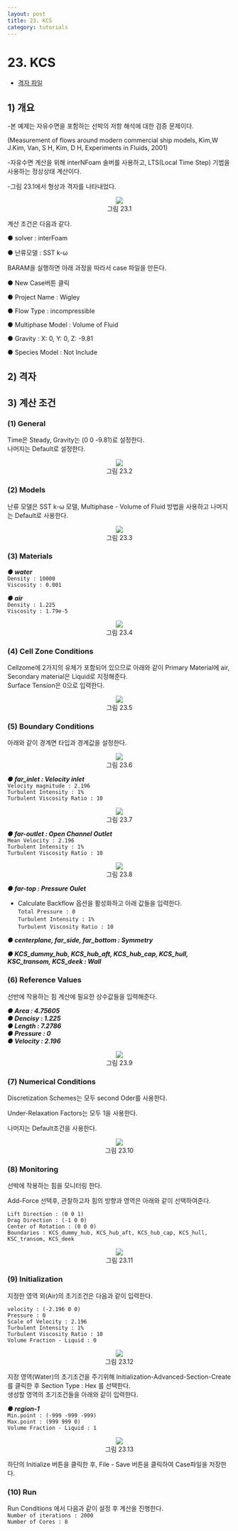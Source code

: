 ```yaml
---
layout: post
title: 23. KCS
category: tutorials
---
```


# 23. KCS

* [격자 파일](https://drive.google.com/file/d/1GC8NdJuT3Eog9FWQ9M7XyqoCrVOx1TpP/view?usp=sharing)

## 1) 개요 
-본 예제는 자유수면을 포함하는 선박의 저항 해석에 대한 검증 문제이다.<br>



(Measurement of flows around modern commercial ship models, Kim,W J.Kim, Van, S H, Kim,
D H, Experiments in Fluids, 2001)<br>

-자유수면 계산을 위해 interNFoam 솔버를 사용하고, LTS(Local Time Step) 기법을 사용하는 정상상태 계산이다.<br>

-그림 23.1에서 형상과 격자를 나타내었다.<br>

<p align='center'>
    <img src="https://github.com/nextfoam/baram-pages/raw/main/screenshots/kcs/23.1.png"><br>
    그림 23.1
</p>

계산 조건은 다음과 같다. <br>

●  solver : interFoam <br>

●  난류모델 : SST k-ω <br>

BARAM을 실행하면 아래 과정을 따라서 case 파일을 만든다.<br>

●  New Case버튼 클릭<br>

●  Project Name : Wigley<br>

●  Flow Type : incompressible<br>

●  Multiphase Model : Volume of Fluid<br>

●  Gravity : X: 0, Y: 0, Z: -9.81<br>

● Species Model : Not Include<br>

## 2) 격자


## 3) 계산 조건
### (1) General
Time은 Steady, Gravity는 (0 0 -9.81)로 설정한다.<br>
나머지는 Default로 설정한다.<br>

<p align='center'>
    <img src="https://github.com/nextfoam/baram-pages/raw/main/screenshots/kcs/23.2.png"><br>
    그림 23.2
</p>

### (2) Models

난류 모델은 SST k-ω 모델, Multiphase - Volume of Fluid 방법을 사용하고 나머지는 Default로 사용한다.<br>

<p align='center'>
    <img src="https://github.com/nextfoam/baram-pages/raw/main/screenshots/kcs/23.3.png"><br>
    그림 23.3
</p>

### (3) Materials

***●  water***<br>
```Density : 10000```<br>
```Viscosity : 0.001```<br>


***●  air***<br>
```Density : 1.225```<br>
```Viscosity : 1.79e-5```<br>

<p align='center'>
    <img src="https://github.com/nextfoam/baram-pages/raw/main/screenshots/kcs/23.4.png"><br>
    그림 23.4
</p>

### (4) Cell Zone Conditions
Cellzome에 2가지의 유체가 포함되어 있으므로 아래와 같이 Primary Material에 air, Secondary material은 Liquid로 지정해준다.<br>
Surface Tension은 0으로 입력한다.<br>

<p align='center'>
    <img src="https://github.com/nextfoam/baram-pages/raw/main/screenshots/kcs/23.5.png"><br>
    그림 23.5
</p>

### (5) Boundary Conditions
아래와 같이 경계면 타입과 경계값을 설정한다.<br>

<p align='center'>
    <img src="https://github.com/nextfoam/baram-pages/raw/main/screenshots/kcs/23.6.png"><br>
    그림 23.6
</p>

***●  far_inlet : Velocity inlet***<br>
```Velocity magnitude : 2.196```<br>
```Turbulent Intensity : 1%```<br>
```Turbulent Viscosity Ratio : 10```<br>

<p align='center'>
    <img src="https://github.com/nextfoam/baram-pages/raw/main/screenshots/kcs/23.7.png"><br>
    그림 23.7
</p>

***●  far-outlet : Open Channel Outlet***<br>
```Mean Velocity : 2.196```<br>
```Turbulent Intensity : 1%```<br>
```Turbulent Viscosity Ratio : 10```<br>

<p align='center'>
    <img src="https://github.com/nextfoam/baram-pages/raw/main/screenshots/kcs/23.8.png"><br>
    그림 23.8
</p>

***●  far-top : Pressure Oulet***<br>
* Calculate Backflow 옵션을 활성화하고 아래 값들을 입력한다.<br>
```Total Pressure : 0```<br>
```Turbulent Intensity : 1%```<br>
```Turbulent Viscosity Ratio : 10```<br>

***●  centerplane, far_side, far_bottom : Symmetry***<br>

***●  KCS_dummy_hub, KCS_hub_aft, KCS_hub_cap, KCS_hull, KSC_transom, KCS_deek : Wall***<br>

### (6) Reference Values

선반에 작용하는 힘 계산에 필요한 상수값들을 입력해준다. <br>

***●  Area : 4.75605***<br>
***●  Dencisy : 1.225***<br>
***●  Length : 7.2786***<br>
***●  Pressure : 0***<br>
***●  Velocity : 2.196***<br>

<p align='center'>
    <img src="https://github.com/nextfoam/baram-pages/raw/main/screenshots/kcs/23.9.png"><br>
    그림 23.9
</p>

### (7) Numerical Conditions

Discretization Schemes는 모두 second Oder를 사용한다.<br>

Under-Relaxation Factors는 모두 1을 사용한다.<br>

나머지는 Default조건을 사용한다.<br>

<p align='center'>
    <img src="https://github.com/nextfoam/baram-pages/raw/main/screenshots/kcs/23.10.png"><br>
    그림 23.10
</p>


### (8) Monitoring

선박에 작용하는 힘을 모니터링 한다.<br>

Add-Force 선택후, 관찰하고자 힘의 방향과 영역은 아래와 같이 선택하여준다.<br>

```Lift Direction : (0 0 1)```<br>
```Drag Direction : (-1 0 0)```<br>
```Center of Rotation : (0 0 0)```<br>
```Boundaries : KCS_dummy_hub, KCS_hub_aft, KCS_hub_cap, KCS_hull, KSC_transom, KCS_deek```<br>

<p align='center'>
    <img src="https://github.com/nextfoam/baram-pages/raw/main/screenshots/kcs/23.11.png"><br>
    그림 23.11
</p>

### (9) Initialization

지정한 영역 외(Air)의 초기조건은 다음과 같이 입력한다.<br>

```velocity : (-2.196 0 0)```<br>
```Pressure : 0```<br>
```Scale of Velocity : 2.196```<br>
```Turbulent Intensity : 1%```<br>
```Turbulent Viscosity Ratio : 10```<br>
```Volume Fraction - Liquid : 0```<br>

<p align='center'>
    <img src="https://github.com/nextfoam/baram-pages/raw/main/screenshots/kcs/23.12.png"><br>
    그림 23.12
</p>

지정 영역(Water)의 초기조건을 주기위해 Initialization-Advanced-Section-Create 를 클릭한 후 Section Type : Hex 를 선택한다.<br>
생성할 영역의 초기조건들을 아래와 같이 입력한다.<br>

***●  region-1***<br>
```Min.point : (-999 -999 -999)```<br>
```Max.point : (999 999 0)```<br>
```Volume Fraction - Liquid : 1```<br>

<p align='center'>
    <img src="https://github.com/nextfoam/baram-pages/raw/main/screenshots/kcs/23.13.png"><br>
    그림 23.13
</p>

하단의 Initialize 버튼을 클릭한 후, File - Save 버튼을 클릭하여 Case파일을 저장한다.<br>

### (10) Run

Run Conditions 에서 다음과 같이 설정 후 계산을 진행한다.<br>
```Number of iterations : 2000```<br>
```Number of Cores : 8```<br>